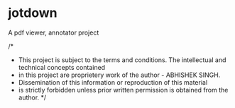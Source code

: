 # jotdown
A pdf viewer, annotator project

/*
 * This project is subject to the terms and conditions. The intellectual and technical concepts contained
 * in this project are proprietery work of the author - ABHISHEK SINGH.
 * Dissemination of this information or reproduction of this material
 * is strictly forbidden unless prior written permission is obtained from the author.
 */
